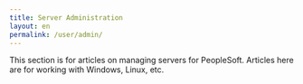```yaml
---
title: Server Administration
layout: en
permalink: /user/admin/
---
```


This section is for articles on managing servers for PeopleSoft. Articles here are for working with Windows, Linux, etc.